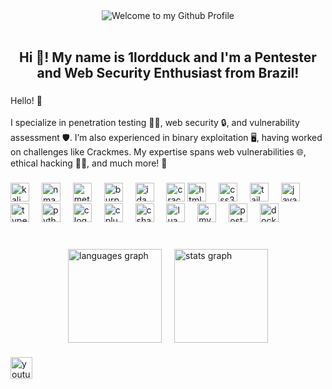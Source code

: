 <div align="center">
  <img src="https://github.com/BrunnerLivio/brunnerlivio/blob/master/images/welcome.png?raw=true" style="max-width: 100%;" alt="Welcome to my Github Profile" />
  <br />
  <br />
</div>
<h2 align="center">Hi 👋! My name is 1lordduck and I'm a Pentester and Web Security Enthusiast from Brazil!</h2>

###

<p align="left">Hello! 👋<br><br>I specialize in penetration testing 🕵️‍♂️, web security 🔒, and vulnerability assessment 🛡️. I’m also experienced in binary exploitation 🖥️, having worked on challenges like Crackmes. My expertise spans web vulnerabilities 🌐, ethical hacking 🧑‍💻, and much more! 🚀</p>

###

<div align="left">
  <img src="https://img.shields.io/badge/Kali Linux-557C7A?logo=kali&logoColor=white&style=for-the-badge" height="30" alt="kali linux logo" />
  <img width="12" />
  <img src="https://img.shields.io/badge/Nmap-00B16A?logo=nmap&logoColor=white&style=for-the-badge" height="30" alt="nmap logo" />
  <img width="12" />
  <img src="https://img.shields.io/badge/Metasploit-000000?logo=metasploit&logoColor=white&style=for-the-badge" height="30" alt="metasploit logo" />
  <img width="12" />
  <img src="https://img.shields.io/badge/Burpsuite-8A3D8C?logo=burp&logoColor=white&style=for-the-badge" height="30" alt="burpsuite logo" />
  <img width="12" />
  <img src="https://img.shields.io/badge/IDA%20Pro-6E7DFF?logo=ida&logoColor=white&style=for-the-badge" height="30" alt="ida pro logo" />
  <img width="12" />
  <img src="https://img.shields.io/badge/Crackmes-FF8C00?logo=none&logoColor=white&style=for-the-badge" height="30" alt="crackmes logo" />
  <img src="https://img.shields.io/badge/HTML5-E34F26?logo=html5&logoColor=white&style=for-the-badge" height="30" alt="html5 logo"  />
  <img width="12" />
  <img src="https://img.shields.io/badge/CSS3-1572B6?logo=css3&logoColor=white&style=for-the-badge" height="30" alt="css3 logo"  />
  <img width="12" />
  <img src="https://img.shields.io/badge/Tailwind CSS-06B6D4?logo=tailwindcss&logoColor=black&style=for-the-badge" height="30" alt="tailwindcss logo"  />
  <img width="12" />
  <img src="https://img.shields.io/badge/JavaScript-F7DF1E?logo=javascript&logoColor=black&style=for-the-badge" height="30" alt="javascript logo"  />
  <img width="12" />
  <img src="https://img.shields.io/badge/TypeScript-3178C6?logo=typescript&logoColor=white&style=for-the-badge" height="30" alt="typescript logo"  />
  <img width="12" />
  <img src="https://img.shields.io/badge/Python-3776AB?logo=python&logoColor=white&style=for-the-badge" height="30" alt="python logo"  />
  <img width="12" />
  <img src="https://img.shields.io/badge/C-A8B9CC?logo=c&logoColor=black&style=for-the-badge" height="30" alt="c logo"  />
  <img width="12" />
  <img src="https://img.shields.io/badge/C++-00599C?logo=cplusplus&logoColor=white&style=for-the-badge" height="30" alt="cplusplus logo"  />
  <img width="12" />
  <img src="https://img.shields.io/badge/C Sharp-239120?logo=csharp&logoColor=white&style=for-the-badge" height="30" alt="csharp logo"  />
  <img width="12" />
  <img src="https://img.shields.io/badge/Lua-2C2D72?logo=lua&logoColor=white&style=for-the-badge" height="30" alt="lua logo"  />
  <img width="12" />
  <img src="https://img.shields.io/badge/MySQL-4479A1?logo=mysql&logoColor=white&style=for-the-badge" height="30" alt="mysql logo"  />
  <img width="12" />
  <img src="https://img.shields.io/badge/PostgreSQL-4169E1?logo=postgresql&logoColor=white&style=for-the-badge" height="30" alt="postgresql logo"  />
  <img width="12" />
  <img src="https://img.shields.io/badge/Docker-2496ED?logo=docker&logoColor=white&style=for-the-badge" height="30" alt="docker logo"  />
  <img width="12" />
</div>

###

<br clear="both">

<div style="display: flex; justify-content: center; gap: 20px; align-items: center;">
  <img src="https://github-readme-stats.vercel.app/api/top-langs?username=1lordduck&locale=en&hide_title=false&layout=compact&card_width=320&langs_count=5&theme=tokyonight&hide_border=true" height="150" alt="languages graph" />
  <img src="http://github-profile-summary-cards.vercel.app/api/cards/stats?username=1lordduck&theme=tokyonight" height="150" alt="stats graph" />
</div>

###

<div align="left">
  <a href="https://www.youtube.com/@Lord_Duck" target="_blank">
    <img src="https://img.shields.io/static/v1?message=Youtube&logo=youtube&label=&color=FF0000&logoColor=white&labelColor=&style=for-the-badge" height="35" alt="youtube logo"  />
  </a>
</div>

###
